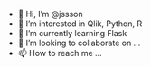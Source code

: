 - 👋 Hi, I’m @jssson
- 👀 I’m interested in Qlik, Python, R
- 🌱 I’m currently learning Flask
- 💞️ I’m looking to collaborate on ...
- 📫 How to reach me ...

<!---
jssson/jssson is a ✨ special ✨ repository because its `README.md` (this file) appears on your GitHub profile.
You can click the Preview link to take a look at your changes.
--->
